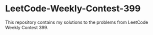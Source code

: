 # LeetCode-Weekly-Contest-399
This repository contains my solutions to the problems from LeetCode Weekly Contest 399.

